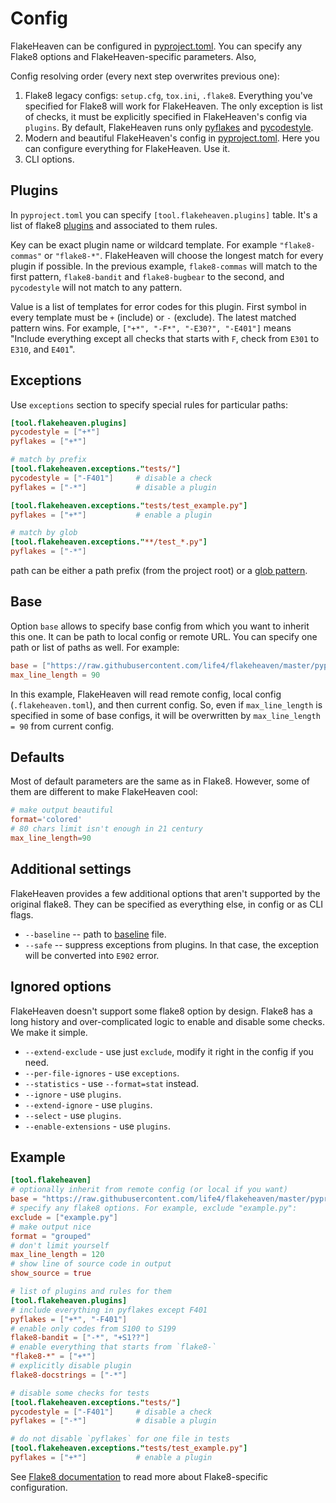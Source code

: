 # Config

FlakeHeaven can be configured in [pyproject.toml](https://www.python.org/dev/peps/pep-0518/). You can specify any Flake8 options and FlakeHeaven-specific parameters. Also,

Config resolving order (every next step overwrites previous one):

1. Flake8 legacy configs: `setup.cfg`, `tox.ini`, `.flake8`. Everything you've specified for Flake8 will work for FlakeHeaven. The only exception is list of checks, it must be explicitly specified in FlakeHeaven's config via `plugins`. By default, FlakeHeaven runs only [pyflakes](https://github.com/PyCQA/pyflakes) and [pycodestyle](https://pypi.org/project/pycodestyle/).
1. Modern and beautiful FlakeHeaven's config in [pyproject.toml](https://www.python.org/dev/peps/pep-0518/). Here you can configure everything for FlakeHeaven. Use it.
1. CLI options.

## Plugins

In `pyproject.toml` you can specify `[tool.flakeheaven.plugins]` table. It's a list of flake8 [plugins](plugins) and associated to them rules.

Key can be exact plugin name or wildcard template. For example `"flake8-commas"` or `"flake8-*"`. FlakeHeaven will choose the longest match for every plugin if possible. In the previous example, `flake8-commas` will match to the first pattern, `flake8-bandit` and `flake8-bugbear` to the second, and `pycodestyle` will not match to any pattern.

Value is a list of templates for error codes for this plugin. First symbol in every template must be `+` (include) or `-` (exclude). The latest matched pattern wins. For example, `["+*", "-F*", "-E30?", "-E401"]` means "Include everything except all checks that starts with `F`, check from `E301` to `E310`, and `E401`".

## Exceptions

Use `exceptions` section to specify special rules for particular paths:

```toml
[tool.flakeheaven.plugins]
pycodestyle = ["+*"]
pyflakes = ["+*"]

# match by prefix
[tool.flakeheaven.exceptions."tests/"]
pycodestyle = ["-F401"]     # disable a check
pyflakes = ["-*"]           # disable a plugin

[tool.flakeheaven.exceptions."tests/test_example.py"]
pyflakes = ["+*"]           # enable a plugin

# match by glob
[tool.flakeheaven.exceptions."**/test_*.py"]
pyflakes = ["-*"]
```

path can be either a path prefix (from the project root) or a [glob pattern](https://docs.python.org/3/library/fnmatch.html).

## Base

Option `base` allows to specify base config from which you want to inherit this one. It can be path to local config or remote URL. You can specify one path or list of paths as well. For example:

```toml
base = ["https://raw.githubusercontent.com/life4/flakeheaven/master/pyproject.toml", ".flakeheaven.toml"]
max_line_length = 90
```

In this example, FlakeHeaven will read remote config, local config (`.flakeheaven.toml`), and then current config. So, even if `max_line_length` is specified in some of base configs, it will be overwritten by `max_line_length = 90` from current config.

## Defaults

Most of default parameters are the same as in Flake8. However, some of them are different to make FlakeHeaven cool:

```toml
# make output beautiful
format='colored'
# 80 chars limit isn't enough in 21 century
max_line_length=90
```

## Additional settings

FlakeHeaven provides a few additional options that aren't supported by the original flake8. They can be specified as everything else, in config or as CLI flags.

+ `--baseline` -- path to [baseline](commands/baseline) file.
+ `--safe` -- suppress exceptions from plugins. In that case, the exception will be converted into `E902` error.

## Ignored options

FlakeHeaven doesn't support some flake8 option by design. Flake8 has a long history and over-complicated logic to enable and disable some checks. We make it simple.

+ `--extend-exclude` - use just `exclude`, modify it right in the config if you need.
+ `--per-file-ignores` - use `exceptions`.
+ `--statistics` - use `--format=stat` instead.
+ `--ignore` - use `plugins`.
+ `--extend-ignore` - use `plugins`.
+ `--select` - use `plugins`.
+ `--enable-extensions` - use `plugins`.

## Example

```toml
[tool.flakeheaven]
# optionally inherit from remote config (or local if you want)
base = "https://raw.githubusercontent.com/life4/flakeheaven/master/pyproject.toml"
# specify any flake8 options. For example, exclude "example.py":
exclude = ["example.py"]
# make output nice
format = "grouped"
# don't limit yourself
max_line_length = 120
# show line of source code in output
show_source = true

# list of plugins and rules for them
[tool.flakeheaven.plugins]
# include everything in pyflakes except F401
pyflakes = ["+*", "-F401"]
# enable only codes from S100 to S199
flake8-bandit = ["-*", "+S1??"]
# enable everything that starts from `flake8-`
"flake8-*" = ["+*"]
# explicitly disable plugin
flake8-docstrings = ["-*"]

# disable some checks for tests
[tool.flakeheaven.exceptions."tests/"]
pycodestyle = ["-F401"]     # disable a check
pyflakes = ["-*"]           # disable a plugin

# do not disable `pyflakes` for one file in tests
[tool.flakeheaven.exceptions."tests/test_example.py"]
pyflakes = ["+*"]           # enable a plugin
```

See [Flake8 documentation](http://flake8.pycqa.org/en/latest/user/configuration.html) to read more about Flake8-specific configuration.
